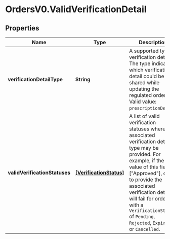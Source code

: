 # OrdersV0.ValidVerificationDetail

## Properties
Name | Type | Description | Notes
------------ | ------------- | ------------- | -------------
**verificationDetailType** | **String** | A supported type of verification detail. The type indicates which verification detail could be shared while updating the regulated order. Valid value: `prescriptionDetail`. | 
**validVerificationStatuses** | [**[VerificationStatus]**](VerificationStatus.md) | A list of valid verification statuses where the associated verification detail type may be provided. For example, if the value of this field is [\"Approved\"], calls to provide the associated verification detail will fail for orders with a `VerificationStatus` of `Pending`, `Rejected`, `Expired`, or `Cancelled`. | 


